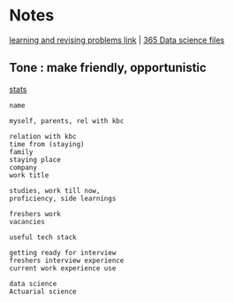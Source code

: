 # Notes

[learning and revising problems link](https://github.com/Ramsai170899/Notes/tree/main)  |
[365 Data science files](https://mega.nz/folder/4QA1GBaB#9kXm7kx6c20VHzuv2QSvKA)

## Tone : make friendly, opportunistic 

[stats](https://mega.nz/folder/4QA1GBaB#9kXm7kx6c20VHzuv2QSvKA/file/UFhAxKoD)

```
name

myself, parents, rel with kbc

relation with kbc
time from (staying) 
family
staying place
company
work title

studies, work till now, 
proficiency, side learnings

freshers work
vacancies 

useful tech stack

getting ready for interview
freshers interview experience
current work experience use

data science
Actuarial science

```


